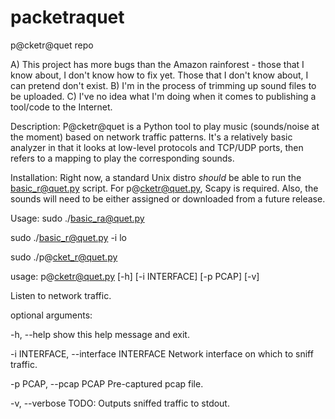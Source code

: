 # packetraquet
p@cketr@quet repo

A) This project has more bugs than the Amazon rainforest - those that I know about, I don't know how to fix yet. Those that I don't know about, I can pretend don't exist.
B) I'm in the process of trimming up sound files to be uploaded.
C) I've no idea what I'm doing when it comes to publishing a tool/code to the Internet.

Description: 
P@cketr@quet is a Python tool to play music (sounds/noise at the moment) based on network traffic patterns. It's a relatively basic analyzer in that it looks at low-level protocols and TCP/UDP ports, then refers to a mapping to play the corresponding sounds.

Installation: 
Right now, a standard Unix distro *should* be able to run the basic_r@quet.py script. For p@cketr@quet.py, Scapy is required. Also, the sounds will need to be either assigned or downloaded from a future release.

Usage: 
sudo ./basic_ra@quet.py

sudo ./basic_r@quet.py -i lo

sudo ./p@cket_r@quet.py 

usage: p@cketr@quet.py [-h] [-i INTERFACE] [-p PCAP] [-v]

Listen to network traffic.

optional arguments:

-h, --help	show this help message and exit.<p>
-i INTERFACE, --interface INTERFACE	Network interface on which to sniff traffic.<p>
-p PCAP, --pcap PCAP	Pre-captured pcap file.<p>
-v, --verbose	TODO: Outputs sniffed traffic to stdout.
  

